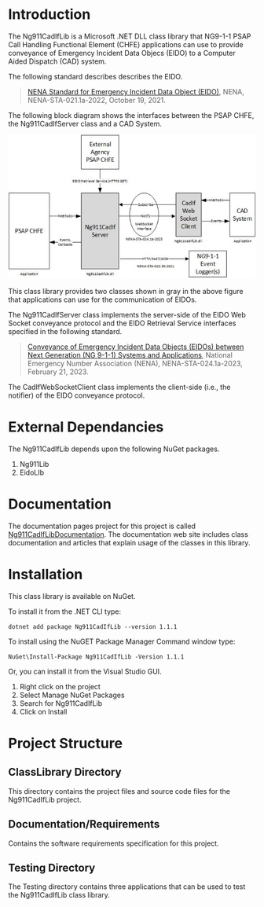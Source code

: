 # Introduction
The Ng911CadIfLib is a Microsoft .NET DLL class library that NG9-1-1 PSAP Call Handling Functional Element (CHFE) applications can use to provide conveyance of Emergency Incident Data Objecs (EIDO) to a Computer Aided Dispatch (CAD) system.

The following standard describes describes the EIDO.

>[NENA Standard for Emergency Incident Data Object (EIDO)](https://cdn.ymaws.com/www.nena.org/resource/resmgr/standards/nena-sta-021.1a_eido_json_20.pdf), NENA, NENA-STA-021.1a-2022, October 19, 2021.

The following block diagram shows the interfaces between the PSAP CHFE, the Ng911CadIfServer class and a CAD System.

![NG911CadIfLib Block Diagram](Ng911CadIfBlockDiagram.jpg)

This class library provides two classes shown in gray in the above figure that applications can use for the communication of EIDOs.

The Ng911CadIfServer class implements the server-side of the EIDO Web Socket conveyance protocol and the EIDO Retrieval Service interfaces specified in the following standard.

>[Conveyance of Emergency Incident Data Objects (EIDOs) between Next Generation (NG 9-1-1) Systems and Applications](https://cdn.ymaws.com/www.nena.org/resource/resmgr/standards/nena-sta-024.1a-2023_eidocon.pdf), National Emergency Number Association (NENA), NENA-STA-024.1a-2023, February 21, 2023.

The CadIfWebSocketClient class implements the client-side (i.e., the notifier) of the EIDO conveyance protocol.

# External Dependancies
The Ng911CadIfLib depends upon the following NuGet packages.
1. Ng911Lib
2. EidoLIb

# Documentation
The documentation pages project for this project is called [Ng911CadIfLibDocumentation](https://phrsite.github.io/Ng911CadIfLibDocumentation). The documentation web site includes class documentation and articles that explain usage of the classes in this library.

# Installation
This class library is available on NuGet.

To install it from the .NET CLI type:

```
dotnet add package Ng911CadIfLib --version 1.1.1
```

To install using the NuGET Package Manager Command window type:

```
NuGet\Install-Package Ng911CadIfLib -Version 1.1.1
```
Or, you can install it from the Visual Studio GUI.

1. Right click on the project
2. Select Manage NuGet Packages
3. Search for Ng911CadIfLib
4. Click on Install

# Project Structure

## ClassLibrary Directory
This directory contains the project files and source code files for the Ng911CadIfLib project.

## Documentation/Requirements
Contains the software requirements specification for this project.

## Testing Directory
The Testing directory contains three applications that can be used to test the Ng911CadIfLib class library.






